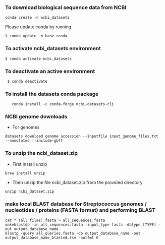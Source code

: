 ### To download biological sequence data from NCBI

```
conda create -n ncbi_datasets
```

Please update conda by running

    $ conda update -n base conda


### To activate ncbi_datasets environment

    $ conda activate ncbi_datasets

### To deactivate an active environment

     $ conda deactivate

### To install the datasets conda package

```
   conda install -c conda-forge ncbi-datasets-cli
```

### NCBI genome downloads

* For genomes

```
datasets download genome accession --inputfile input_genome_files.txt --annotated --include-gbff
```

### To unzip the ncbi_dataset.zip

* First install unzip

```
brew install unzip
```

* Then unzip the file ncbi_dataset.zip from the provided directory

```
unzip ncbi_dataset.zip
```
### make local BLAST database for Streptococcus genomes / nucleotides / proteins (FASTA format) and performing BLAST

```
cat * (all files).fasta > all_sequences.fasta
makeblastdb -in all_sequences.fasta -input_type fasta -dbtype [TYPE] -out output_database_name
blastp -query all_queries.fasta -db output_database_name -out output_database_name_blasted.tsv -outfmt 6
```
  
                             
